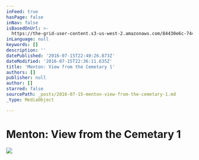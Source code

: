 ```yaml
---
inFeed: true
hasPage: false
inNav: false
isBasedOnUrl: >-
  https://the-grid-user-content.s3-us-west-2.amazonaws.com/84430e6c-7447-49e9-9bf2-c24dd7306497.jpg
inLanguage: null
keywords: []
description: ''
datePublished: '2016-07-15T22:40:26.873Z'
dateModified: '2016-07-15T22:36:11.635Z'
title: 'Menton: View from the Cemetary 1'
authors: []
publisher: null
author: []
starred: false
sourcePath: _posts/2016-07-15-menton-view-from-the-cemetary-1.md
_type: MediaObject

---
```

# Menton: View from the Cemetary 1
![](https://the-grid-user-content.s3-us-west-2.amazonaws.com/84430e6c-7447-49e9-9bf2-c24dd7306497.jpg)